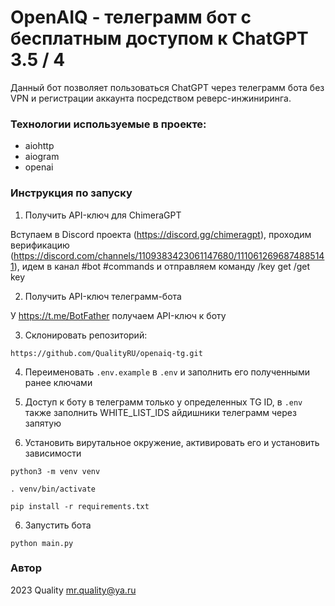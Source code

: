 # OpenAIQ - телеграмм бот с бесплатным доступом к ChatGPT 3.5 / 4
Данный бот позволяет пользоваться ChatGPT через телеграмм бота без VPN и регистрации аккаунта посредством реверс-инжиниринга.

### Технологии используемые в проекте:
- aiohttp
- aiogram
- openai


### Инструкция по запуску
1) Получить API-ключ для ChimeraGPT

Вступаем в Discord проекта (https://discord.gg/chimeragpt), проходим верификацию (https://discord.com/channels/1109383423061147680/1110612696874885141), идем в канал #bot #commands и отправляем команду /key get /get key

2) Получить API-ключ телеграмм-бота

У https://t.me/BotFather получаем API-ключ к боту

3) Склонировать репозиторий:
```
https://github.com/QualityRU/openaiq-tg.git
```
4) Переименовать ```.env.example``` в ```.env``` и заполнить его полученными ранее ключами

6) Доступ к боту в телеграмм только у определенных TG ID, в ```.env``` также заполнить WHITE_LIST_IDS айдишники телеграмм через запятую

5) Установить вирутальное окружение, активировать его и установить зависимости
```
python3 -m venv venv
```
```
. venv/bin/activate
```
```
pip install -r requirements.txt
```

6) Запустить бота
```
python main.py
```

### Автор
2023 Quality mr.quality@ya.ru
